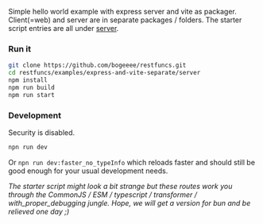 Simple hello world example with express server and vite as packager.
Client(=web) and server are in separate packages / folders. The starter script entries are all under [server](server).

### Run it
```bash
git clone https://github.com/bogeeee/restfuncs.git
cd restfuncs/examples/express-and-vite-separate/server
npm install
npm run build
npm run start
```


### Development
Security is disabled.
```bash
npn run dev
```


Or `npn run dev:faster_no_typeInfo` which reloads faster and should still be good enough for your usual development needs.

_The starter script might look a bit strange but these routes work you through the CommonJS / ESM / typescript / transformer / with_proper_debugging  jungle. Hope, we will get a version for bun and be relieved one day ;)_